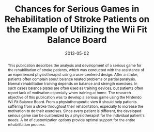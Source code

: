 ---
abstract: This publication describes the analysis and development of a serious game
  for the rehabilitation of stroke patients, which was conducted with the assistance
  of an experienced physiotherapist using a user-centered design. After a stroke,
  patients often complain about balance related problems or partial paralysis. Normal
  rehabilitation training depends on balance and strength exercises. In such cases
  balance plates are often used as training devices, but patients often report lack
  of motivation especially when training at home. The research objective of this publication
  was to develop a serious game using the Nintendo Wii Fit Balance Board. From a physiotherapeutic
  view it should help patients suffering from a stroke throughout their rehabilitation,
  especially to increase the motivation to do their exercises. Since every patient
  is different, the developed serious game can be customized by a physiotherapist
  for the individual patient's needs. A lot of customization options provide optimal
  support for the entire rehabilitation process.
authors:
- René Baranyi
- Rainer Willinger
- Nadja Lederer
- Thomas Grechenig
- Wolfgang Schramm
date: '2013-05-02'
featured: false
links:
- name: Publik
  url: https://publik.tuwien.ac.at/showentry.php?ID=226032&lang=2
publication_types:
- '1'
publishDate: '2013-05-02'
title: Chances for Serious Games in Rehabilitation of Stroke Patients on the Example
  of Utilizing the Wii Fit Balance Board
url_pdf: ''
---